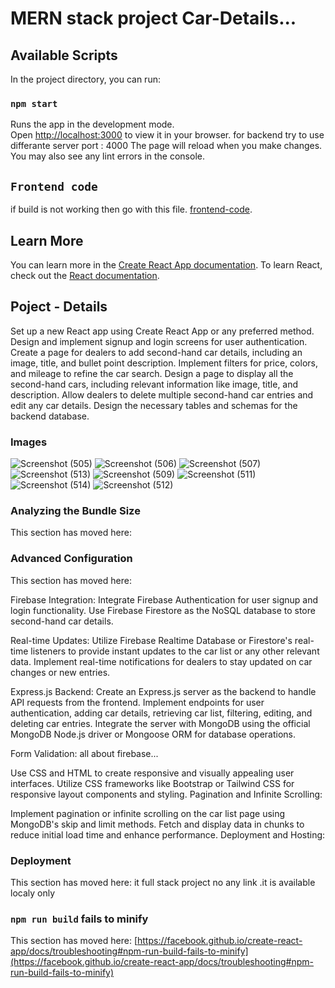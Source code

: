 # MERN stack project Car-Details...


## Available Scripts

In the project directory, you can run:

### `npm start`

Runs the app in the development mode.\
Open [http://localhost:3000](http://localhost:3000) to view it in your browser.
for backend try to use differante server port : 4000
The page will reload when you make changes.\
You may also see any lint errors in the console.

## `Frontend code`
if build is not working then go with this file.
[frontend-code](https://github.com/harshsingh11-cyber/frontendcar).



## Learn More

You can learn more in the [Create React App documentation](https://facebook.github.io/create-react-app/docs/getting-started).
To learn React, check out the [React documentation](https://reactjs.org/).

## Poject - Details

Set up a new React app using Create React App or any preferred method.
Design and implement signup and login screens for user authentication.
Create a page for dealers to add second-hand car details, including an image, title, and bullet point description.
Implement filters for price, colors, and mileage to refine the car search.
Design a page to display all the second-hand cars, including relevant information like image, title, and description.
Allow dealers to delete multiple second-hand car entries and edit any car details.
Design the necessary tables and schemas for the backend database.

### Images

![Screenshot (505)](https://github.com/harshsingh11-cyber/cardetails/assets/65847214/642f5d84-eb79-4cf7-9a75-fb89be9b96e6)
![Screenshot (506)](https://github.com/harshsingh11-cyber/cardetails/assets/65847214/f619789d-db22-4251-a35a-71869069fd70)
![Screenshot (507)](https://github.com/harshsingh11-cyber/cardetails/assets/65847214/61325eb5-55a9-44cc-a2c6-2b5aac0dcbfb)
![Screenshot (513)](https://github.com/harshsingh11-cyber/cardetails/assets/65847214/297eaa2f-e1dc-4285-be60-fd2643d9035a)
![Screenshot (509)](https://github.com/harshsingh11-cyber/cardetails/assets/65847214/a82d38d4-dbb0-442a-a51d-14c71b3c0c32)
![Screenshot (511)](https://github.com/harshsingh11-cyber/cardetails/assets/65847214/d76cd981-ab88-4887-b479-13386109f63c)
![Screenshot (514)](https://github.com/harshsingh11-cyber/cardetails/assets/65847214/41bc9d36-723c-4646-a2e7-c43abf84f91d)
![Screenshot (512)](https://github.com/harshsingh11-cyber/cardetails/assets/65847214/f47423a0-a56b-4f35-ba54-03abefe29553)


### Analyzing the Bundle Size

This section has moved here:

### Advanced Configuration

This section has moved here:

Firebase Integration:
Integrate Firebase Authentication for user signup and login functionality.
Use Firebase Firestore as the NoSQL database to store second-hand car details.

Real-time Updates:
Utilize Firebase Realtime Database or Firestore's real-time listeners to provide instant updates to the car list or any other relevant data.
Implement real-time notifications for dealers to stay updated on car changes or new entries.

Express.js Backend:
Create an Express.js server as the backend to handle API requests from the frontend.
Implement endpoints for user authentication, adding car details, retrieving car list, filtering, editing, and deleting car entries.
Integrate the server with MongoDB using the official MongoDB Node.js driver or Mongoose ORM for database operations.

Form Validation:
all about firebase...

Use CSS and HTML to create responsive and visually appealing user interfaces.
Utilize CSS frameworks like Bootstrap or Tailwind CSS for responsive layout components and styling.
Pagination and Infinite Scrolling:

Implement pagination or infinite scrolling on the car list page using MongoDB's skip and limit methods.
Fetch and display data in chunks to reduce initial load time and enhance performance.
Deployment and Hosting:


### Deployment

This section has moved here: it full stack project no any link .it is available localy only

### `npm run build` fails to minify

This section has moved here: [https://facebook.github.io/create-react-app/docs/troubleshooting#npm-run-build-fails-to-minify](https://facebook.github.io/create-react-app/docs/troubleshooting#npm-run-build-fails-to-minify)
